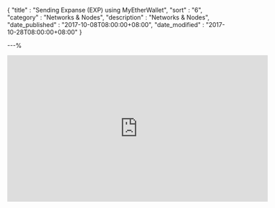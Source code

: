 {
"title"       : "Sending Expanse (EXP) using MyEtherWallet",
"sort"        : "6",
"category"    : "Networks & Nodes",
"description" : "Networks & Nodes",
"date_published" : "2017-10-08T08:00:00+08:00",
"date_modified"  : "2017-10-28T08:00:00+08:00"
}

---%




<div class="video__wrapper">
<iframe width="600" height="338" src="https://www.youtube.com/embed/2GDhVFTObq0" frameborder="0" allowfullscreen></iframe>
</div>
